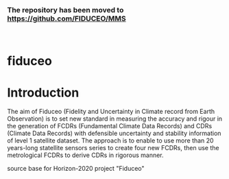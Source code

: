 <br>

### The repository has been moved to https://github.com/FIDUCEO/MMS
   
<br>

# fiduceo
<h1>Introduction</h1>

The aim of Fiduceo (Fidelity and Uncertainty in Climate record from Earth Observation) is to set new standard in measuring the accuracy and rigour in the generation of FCDRs (Fundamental Climate Data Records) and CDRs (Climate Data Records) with defensible uncertainty and stability information of level 1 satellite dataset. The approach is to enable to use more than 20 years-long statellite sensors series to create four new FCDRs, then use the metrological FCDRs to derive CDRs in rigorous manner.

source base for Horizon-2020 project "Fiduceo"
